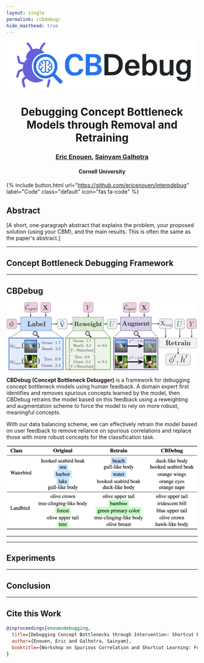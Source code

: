 ```yaml
---
layout: single
permalink: /cbdebug/
hide_masthead: true
---
```

<p align="center">
  <img src="/assets/image/cbdebug/CBDebugLogo.png" alt="CBDebug Logo" width="500"/>
</p>

<div align="center">
    <h1>Debugging Concept Bottleneck Models through Removal and Retraining</h1>
    <h3><a href="https://ericenouen.github.io/">Eric Enouen</a>, <a href="https://sainyamgalhotra.com/">Sainyam Galhotra</a></h3>
    <h4>Cornell University</h4>
</div>


<!--{% include button.html href="[Link to your paper's PDF]" text="Paper" style="info" icon="fas fa-file-alt" %}-->

{% include button.html url="https://github.com/ericenouen/interpdebug" label="Code" class="default" icon="fas fa-code" %}

<!--{% include button.html href="[Link to a demo or examples page]" text="Examples" style="default" icon="fas fa-images" %}-->

## **Abstract**

[A short, one-paragraph abstract that explains the problem, your proposed solution (using your CBM), and the main results. This is often the same as the paper's abstract.]

---

## **Concept Bottleneck Debugging Framework**

---

## **CBDebug**

<p align="center">
  <img src="/assets/image/cbdebug/CBDebugMethod.png" alt="CBDebug Main Figure" width="800"/>
</p>

**CBDebug (Concept Bottleneck Debugger)** is a framework for debugging concept bottleneck models using human feedback. A domain expert first identifies and removes spurious concepts learned by the model, then CBDebug retrains the model based on this feedback using a reweighting and augmentation scheme to force the model to rely on more robust, meaningful concepts.

With our data balancing scheme, we can effectively retrain the model based on user feedback to remove reliance on spurious correlations and replace those with more robust concepts for the classification task.

<p align="center">
  <img src="/assets/image/cbdebug/CBDebugResults.png" alt="cbdebug_results" width="600"/>
</p>

---

---

## **Experiments**

---

## **Conclusion**

---

## **Cite this Work**
```bibtex
@inproceedings{enouendebugging,
  title={Debugging Concept Bottlenecks through Intervention: Shortcut Removal and Retraining},
  author={Enouen, Eric and Galhotra, Sainyam},
  booktitle={Workshop on Spurious Correlation and Shortcut Learning: Foundations and Solutions}
}
```
